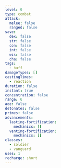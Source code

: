 ```yaml
---
level: 0
type: combat
attack:
  melee: false
  ranged: false
save:
  dex: false
  str: false
  con: false
  int: false
  wis: false
  cha: false
tags:
  - buff
damageTypes: []
castingTimes:
  - reaction
duration: false
instant: true
concentration: false
range: 0
aoe: false
detonates: false
primes: false
advancements:
  lasting-fortification:
    mechanics: []
  venting-fortification:
    mechanics: []
classes:
  - soldier
  - vanguard
uses: 1
recharge: short
---
```

